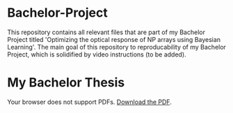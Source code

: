 # Bachelor-Project

This repository contains all relevant files that are part of my Bachelor Project titled 'Optimizing the optical response of NP arrays using Bayesian Learning'. The main goal of this repository to reproducability of my Bachelor Project, which is solidified by video instructions (to be added).

# My Bachelor Thesis

<object data="Scriptie v7 (light).pdf" type="application/pdf" width="100%" height="800px">
    <p>Your browser does not support PDFs. 
       <a href="thesis.pdf">Download the PDF</a>.</p>
</object>
